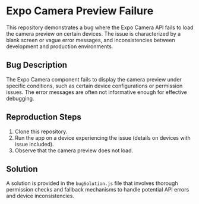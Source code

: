 # Expo Camera Preview Failure

This repository demonstrates a bug where the Expo Camera API fails to load the camera preview on certain devices. The issue is characterized by a blank screen or vague error messages, and inconsistencies between development and production environments.

## Bug Description

The Expo Camera component fails to display the camera preview under specific conditions, such as certain device configurations or permission issues. The error messages are often not informative enough for effective debugging.

## Reproduction Steps

1. Clone this repository.
2. Run the app on a device experiencing the issue (details on devices with issue included).
3. Observe that the camera preview does not load.

## Solution

A solution is provided in the `bugSolution.js` file that involves thorough permission checks and fallback mechanisms to handle potential API errors and device inconsistencies.